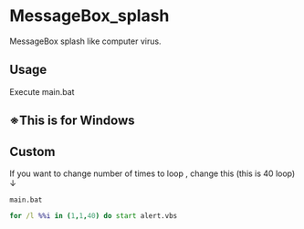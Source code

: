 # MessageBox_splash  
MessageBox splash like computer virus.  
  
## Usage  
Execute main.bat  
  
## ※This is for Windows

## Custom  
If you want to change number of times to loop , change this (this is 40 loop) ↓  
```
main.bat
```
```bat
for /l %%i in (1,1,40) do start alert.vbs
```
